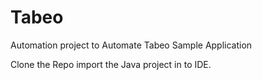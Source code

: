 # Tabeo
Automation project to Automate Tabeo Sample Application 

Clone the Repo 
import the Java project in to IDE. 

